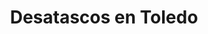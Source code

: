---
id: 'service-1515'
title: 'Desatascos en Toledo'
titleMeta: "Desatascos y Poceros en Toledo - Servicio Profesional 24/7"
lugar: 'Seseña'
mediumImage: 'desatascostoledo-lg.webp'
largeImage: 'desatascostoledo-lg.webp'
metaContent: "Desatascos y Poceros en Toledo: Servicio profesional 24/7🚽👷‍♂️ Soluciona problemas de tuberías y saneamiento con rapidez y eficacia. ¡Contáctanos! 📞💧"
detailBreadcrumbSubTitle: 'Single Service'
detailBreadcrumbDesc: 'Empresa de poceros en Toledo con los mejores precios'
canonical: https://www.desatascos-madrid.com/desatascos/toledo


title2: 'Desatascos en Toledo'
#PARRAFO color negro de fondo y letras en verde
detailSubTitle: 'Desatascos y Obras de Pocería en Toledo: Servicios Profesionales con Pociten'

#PARRAFO slider
parrafo: "Mantén tus redes de alcantarillado y saneamiento en perfecto estado con Desatascos Pociten: la opción ideal en desatascos y obras de pocería en Seseña"

#PARRAFO Primera pregunta



descripcion: "<p>Los desatascos en Toledo son comunes y pueden surgir en cualquier momento. En Pociten ofrecemos soluciones integrales. Con más de 15 años de experiencia, garantizamos calidad y eficacia en desatrancos urgentes las 24 horas, los 365 días. Nuestros servicios incluyen limpieza de alcantarillado, reparación de tuberías sin zanja, vaciado de fosas sépticas y detección de fugas de agua con cámaras de TV. Camiones cuba garantizan desatascos efectivos con agua a alta presión.</p>"


#Set inner Html con contenido variable

contenidoDescripcion: "
<h2>Desatascos Toledo: Un problema común y cómo solucionarlo</h2>
<p>En Toledo, los atascos en tuberías y alcantarillas son situaciones habituales que pueden surgir inesperadamente. Es importante contar con empresas especializadas que ofrezcan soluciones rápidas y efectivas para resolver estos problemas con garantía de calidad.</p>
<br>
<h3>Servicios de desatascos en Toledo</h3>
<ul>
<p>-Limpieza de alcantarillado</p>
<p>-Reparación de tuberías sin obras</p>
<p>-Vaciado de fosas sépticas</p>
</ul>

<h3>Experiencia y tecnología al servicio del cliente</h3>
<p>Contamos con más de 15 años de experiencia en el sector de los desatascos y poceros en Toledo, lo que asegura la eficacia de sus servicios. Disponemos de personal altamente capacitado y maquinaria de vanguardia para abordar cualquier tipo de atasco de manera profesional.</p>
<br>
<h3>Soluciones integrales para desatascar tuberías</h3>
<p>Con camiones cuba equipados con sistema de agua a alta presión, garantizamos una limpieza efectiva sin necesidad de utilizar productos químicos corrosivos. Además, ofrecemos servicios de detección de fugas de agua e inspección de tuberías con cámaras de TV para una resolución completa de los problemas.</p>
<br>
<h3>Obras de pocería</h3>
<p>Cuando se requiere una obra de pocería en Toledo, Desatascos Pociten es la mejor opción. Su equipo de profesionales altamente capacitados y con amplia experiencia en obras de pocería, se encarga de realizar todo tipo de reparaciones y obras de alcantarillado y saneamiento.</p>
<br>
<h3>Desatascos urgentes 24 horas</h3>
<p>En Desatascos Pociten, sabemos que los problemas de atascos pueden surgir en cualquier momento, por eso ofrecemos un servicio de desatascos urgentes las 24 horas del día, los 365 días del año. De esta manera, los vecinos de Toledo pueden tener la tranquilidad de contar con una solución rápida y efectiva en cualquier momento.</p>
<br>
<h3>Maquinaria de última generación para desatascar</h3>
<p>Gracias a maquinaria especializada de última generación, como los camiones cuba con agua a alta presión, se garantiza una limpieza exhaustiva y eficaz, sin dañar las tuberías ni el medio ambiente.</p>

<h2>Servicios ofrecidos por Pociten en Toledo</h2>
<h3>Limpieza de alcantarillado y detección de fugas de agua</h3>
<p>Nuestra empresa especializada en desatascos en Toledo ofrece servicios de limpieza de alcantarillado con maquinaria de última generación. Además, realizan la detección de posibles fugas de agua para prevenir futuros problemas de atascos.</p>
<br>
<h3>Reparación de tuberías sin obras y vaciado de fosas sépticas</h3>
<p>Con tecnología avanzada, nuestra empresa de desatascos en Toledo lleva a cabo la reparación de tuberías sin necesidad de realizar obras, lo que permite una solución rápida y efectiva. Asimismo, ofrecemos el vaciado de fosas sépticas para garantizar un correcto funcionamiento de las instalaciones.</p>
<br>
<h3>Inspección de tuberías con cámaras de TV y localización de arquetas ocultas</h3>
<ul>
<p>Inspección de tuberías con cámaras de TV para detectar posibles obstrucciones o daños en el sistema de saneamiento.
</p>
<p>Localización de arquetas ocultas para facilitar el acceso y la reparación de posibles atascos en el sistema de alcantarillado.</p>
</ul>
<br>
<h2>Precios y disponibilidad de servicio</h2>
<h3>Precios asequibles y económicos para la satisfacción del cliente</h3>
<p>Las empresas especializadas en desatascos en Toledo ofrecen tarifas competitivas y ajustadas a las necesidades de cada cliente. Con precios asequibles y económicos, garantizan la máxima satisfacción cumpliendo con un estándar de calidad en cada servicio prestado.</p>
<br>
<h3>Servicio de urgencias las 24 horas del día, los 365 días del año</h3>
<p>Uno de los puntos fuertes de las compañías de desatascos en Toledo es su disponibilidad total. Con un servicio de urgencias las 24 horas, los 365 días del año, están siempre disponibles para atender cualquier problema de manera inmediata, sin importar la hora o el día.</p>
<br>
<h3>Desatascos urgentes con camiones cuba de alta presión</h3>
<p>Para situaciones que requieran una atención inmediata, Pociten cuenta con camiones cuba equipados con sistemas de alta presión. Esta tecnología permite realizar desatascos urgentes de forma rápida y efectiva, garantizando resultados óptimos sin causar daños en las tuberías.</p>
<br>

<h2>Otros Servicios de Poceros en Toledo Cerca de Ti</h2>
<h3>Pocería: Servicios especializados</h3>
<h4>Localización de arquetas y limpieza de pozos y depósitos</h4>
<p>En la pocería especializada se incluye la localización de arquetas, un proceso fundamental para el mantenimiento de las redes de alcantarillado y saneamiento. Además, se ofrece el servicio de limpieza de pozos y depósitos, garantizando un funcionamiento óptimo de las instalaciones.</p>

<h4>Rehabilitación de tuberías sin zanja ni obras</h4>
<p>La rehabilitación de tuberías sin zanja ni obras es una técnica innovadora que evita la necesidad de realizar excavaciones. Gracias a la tecnología actual, es posible reparar y renovar las tuberías de forma eficaz y sin causar molestias a los clientes.</p>

<h4>Atención personalizada y profesional a los clientes</h4>
<p>Nuestra prioridad es brindar un trato cercano y profesional a cada cliente, ofreciendo un servicio personalizado que se ajuste a sus requerimientos y garantizando una comunicación fluida y transparente en todo momento.</p>

"

#PARRAFO Cuarta pregunta



#PARRAFO Quinta pregunta



#FAqs de la pagina



#OPCIONES LI

option1: '✅ Pisos y viviendas en general con problemas de atascos en bañeras, fregaderos o inodoros.'
option2: '✅ Chalets individuales, adosados o pareados de clientes particulares en general con problemas de atascos en arquetas de hojas o tierra. '
option3: '✅ Colegios con atascos en general de aseos y arquetas de patios.'
option4: '✅ Urbanizaciones con atascos, arquetas deterioradas, problemas de tuberías o bajantes.'
option5: '✅ Restaurantes con problemas de atascos en cocina, fregaderos o en los aseos de los clientes.'
option6: '✅ Instalaciones deportivas con problemas en los desagües de las piscina o vaciado de arquetas en los vestuarios.'
option7: '✅ Hoteles para el mantenimiento de sus instalaciones, queriendo dar siempre el mejor servicio a sus huéspedes.'
option 8: '✅ Multinacionales para incidencias o mantenimiento de las instalaciones distribuidas en sus oficinas.'
option 9: '✅ Naves industriales, que generan residuos que sin remedio se acumulan en sus arquetas produciendo atrancos.'


#PARRAFO TEXTO FONDO NEGRO LETRAS VERDES ANTES DE BOTON

parrafo1: '<h2>24 HORAS A TU SERVICIO</h2>'

isFeatured: true
---